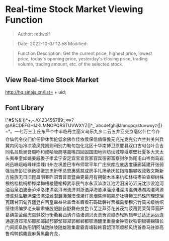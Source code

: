 # Real-time Stock Market Viewing Function

> Author: redwolf

> Date: 2022-10-07 12:58
> Modified:

> Function Description: Get the current price, highest price, lowest price, today's opening price, yesterday's closing price, trading volume, trading amount, etc. of the selected stock.

## View Real-time Stock Market
http://hq.sinajs.cn/list= + uid;

## Font Library
 !"#$%&'()*+,-./0123456789:;<=>?@ABCDEFGHIJKLMNOPQRSTUVWXYZ[\]^_`abcdefghijklmnopqrstuvwxyz{|}~°。一七万三上丘东严个中丰临丹主丽义乌乐九乡二云五井亚交京亳亿什仁今介仓仙代令仪们价任伊休优伦低余佛作佳依侯保信值偃儋元充光克兖公六兰共关兴兵冀内冈冶冷凉凌凤凭凯则利别力勒匀包化北区十华南博卫原厦县双口古句台叶合吉同名吕启吴吾周呼和咸哈唐商喀嘉嘴四回固国图地圳坊坛城埠堰塔壁壮夏多大天太头夷奉奎如姚姜威娄子孝孟宁安定宜宝宣宫家容宾宿密富察封尔尚尾屯山岑岗岛岩岭岳峡峨峪峰崃崇嵊川州左巩差巴市布师常平年广庄庆库应底店度康廊延建开张弱强当彦彭征徐微德徽志忠忻怀总恩惠感慈成房手扎扬承抚拉指掖揭攀收政敦文斯新方施族无日旧昆昌明春昨昭晋普景暨曲更最月有朔朝木本来杭松林枝枣染查柳树株根格桂桃桐桥桦梁梅梧棱楚榆樟武毕民气水永汉汕汝江池污汨汾沁沂沅沈沙没沧河油治泉泊波泰泸泽洛津洪洮洱洲流济浏浙浩浮海涟涿淄淖淮深清温渭港湖湘湛湾源溧溪滁滋滕满滦滨漯漳潍潜潞潭潮澳濮灌灯灵烟焦煌照熟牙牡特狮玉玛珠珲理琼瑞瓦瓯甘田甸界疆登白百皇皋益盐盖盘省眉看石码碑磐祥票福禹秦穆穴竹简米级纳绍绥维绵编罗老耒聊肃肇股肥胶自舒舞舟良色节芜芝芦芬花苏茂荆荥莆莞莱菏萍营萨葛葫蒙蓥藏虎虞蚌蛟行衡衢襄西讷许语诸调贝贡贵贺资赣赤轻辉辑辛辽达迁运远连通遂遵邓邛邡邢那邮邯邳邵邹郏郑郭郴郸都鄂酒醴里重量金钟钢钦铁铜银锡锦镇长门间阆阜防阳阴阿陆陇陕陵随雄雅集霍霸青靖鞍韩音韶顶项顺额风饶首香马驻骅高鲁鸡鸭鹤鹰鹿麻黄黑鼎齐龙，